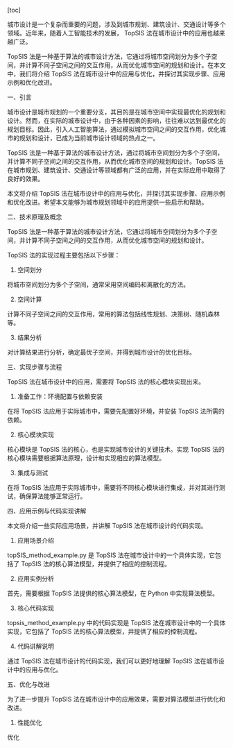 
[toc]                    
                
                
城市设计是一个复杂而重要的问题，涉及到城市规划、建筑设计、交通设计等多个领域。近年来，随着人工智能技术的发展， TopSIS 法在城市设计中的应用也越来越广泛。

TopSIS 法是一种基于算法的城市设计方法，它通过将城市空间划分为多个子空间，并计算不同子空间之间的交互作用，从而优化城市空间的规划和设计。在本文中，我们将介绍 TopSIS 法在城市设计中的应用与优化，并探讨其实现步骤、应用示例和优化改进。

一、引言

城市设计是城市规划的一个重要分支，其目的是在城市空间中实现最优化的规划和设计。然而，在实际的城市设计中，由于各种因素的影响，往往难以达到最优化的规划目标。因此，引入人工智能算法，通过模拟城市空间之间的交互作用，优化城市的规划和设计，已成为当前城市设计领域的热点之一。

TopSIS 法是一种基于算法的城市设计方法，通过将城市空间划分为多个子空间，并计算不同子空间之间的交互作用，从而优化城市空间的规划和设计。TopSIS 法在城市规划、建筑设计、交通设计等领域都有广泛的应用，并在实际应用中取得了良好的效果。

本文将介绍 TopSIS 法在城市设计中的应用与优化，并探讨其实现步骤、应用示例和优化改进。希望本文能够为城市规划领域中的应用提供一些启示和帮助。

二、技术原理及概念

TopSIS 法是一种基于算法的城市设计方法，它通过将城市空间划分为多个子空间，并计算不同子空间之间的交互作用，从而优化城市空间的规划和设计。

TopSIS 法的实现过程主要包括以下步骤：

1. 空间划分

将城市空间划分为多个子空间，通常采用空间编码和离散化的方法。

2. 空间计算

计算不同子空间之间的交互作用，常用的算法包括线性规划、决策树、随机森林等。

3. 结果分析

对计算结果进行分析，确定最优子空间，并得到城市设计的优化目标。

三、实现步骤与流程

TopSIS 法在城市设计中的应用，需要将 TopSIS 法的核心模块实现出来。

1. 准备工作：环境配置与依赖安装

在将 TopSIS 法应用于实际城市中，需要先配置好环境，并安装 TopSIS 法所需的依赖。

2. 核心模块实现

核心模块是 TopSIS 法的核心，也是实现城市设计的关键技术。实现 TopSIS 法的核心模块需要根据算法原理，设计和实现相应的算法模型。

3. 集成与测试

在将 TopSIS 法应用于实际城市中，需要将不同核心模块进行集成，并对其进行测试，确保算法能够正常运行。

四、应用示例与代码实现讲解

本文将介绍一些实际应用场景，并讲解 TopSIS 法在城市设计的代码实现。

1. 应用场景介绍

topSIS_method_example.py 是 TopSIS 法在城市设计中的一个具体实现，它包括了 TopSIS 法的核心算法模型，并提供了相应的控制流程。

2. 应用实例分析

首先，需要根据 TopSIS 法提供的核心算法模型，在 Python 中实现算法模型。

3. 核心代码实现

topsis_method_example.py 中的代码实现是 TopSIS 法在城市设计中的一个具体实现，它包括了 TopSIS 法的核心算法模型，并提供了相应的控制流程。

4. 代码讲解说明

通过 TopSIS 法在城市设计的代码实现，我们可以更好地理解 TopSIS 法在城市设计中的应用与优化。

五、优化与改进

为了进一步提升 TopSIS 法在城市设计中的应用效果，需要对算法模型进行优化和改进。

1. 性能优化

优化


